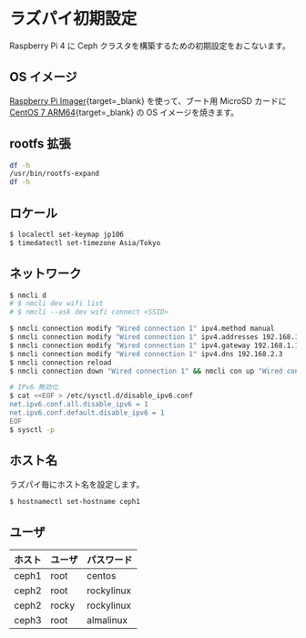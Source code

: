 # ラズパイ初期設定

Raspberry Pi 4 に Ceph クラスタを構築するための初期設定をおこないます。

## OS イメージ

[Raspberry Pi Imager](https://www.raspberrypi.org/software/){target=_blank} を使って、ブート用 MicroSD カードに [CentOS 7 ARM64](http://isoredirect.centos.org/altarch/7/isos/aarch64/){target=_blank} の OS イメージを焼きます。

## rootfs 拡張

```bash
df -h
/usr/bin/rootfs-expand
df -h
```

## ロケール

```bash
$ localectl set-keymap jp106
$ timedatectl set-timezone Asia/Tokyo
```

## ネットワーク

```bash
$ nmcli d
# $ nmcli dev wifi list
# $ nmcli --ask dev wifi connect <SSID>

$ nmcli connection modify "Wired connection 1" ipv4.method manual
$ nmcli connection modify "Wired connection 1" ipv4.addresses 192.168.1.21/24
$ nmcli connection modify "Wired connection 1" ipv4.gateway 192.168.1.1
$ nmcli connection modify "Wired connection 1" ipv4.dns 192.168.2.3
$ nmcli connection reload
$ nmcli connection down "Wired connection 1" && nmcli con up "Wired connection 1"

# IPv6 無効化
$ cat <<EOF > /etc/sysctl.d/disable_ipv6.conf
net.ipv6.conf.all.disable_ipv6 = 1
net.ipv6.conf.default.disable_ipv6 = 1
EOF
$ sysctl -p
```

## ホスト名

ラズパイ毎にホスト名を設定します。

```bash
$ hostnamectl set-hostname ceph1
```

## ユーザ

|ホスト|ユーザ|パスワード|
|---|---|---|
|ceph1|root|centos|
|ceph2|root|rockylinux|
|ceph2|rocky|rockylinux|
|ceph3|root|almalinux|

